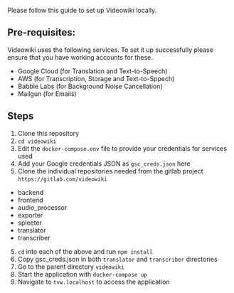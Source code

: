 Please follow this guide to set up Videowiki locally.

## Pre-requisites:
Videowiki uses the following services. To set it up successfully please ensure
that you have working accounts for these.
- Google Cloud (for Translation and Text-to-Speech)
- AWS (for Transcription, Storage and Text-to-Sppech)
- Babble Labs (for Background Noise Cancellation)
- Mailgun (for Emails)

## Steps
1. Clone this repository
2. `cd videowiki`
2. Edit the `docker-compose.env` file to provide your credentials for services used
3. Add your Google credentials JSON as `gsc_creds.json` here
4. Clone the individual repositories needed from the gitlab project `https://gitlab.com/videowiki`
- backend
- frontend
- audio_processor
- exporter
- spleeter
- translator
- transcriber
5. `cd` into each of the above and run `npm install`
6. Copy gsc_creds.json in both `translator` and `transcriber` directories
7. Go to the parent directory `videowiki`
8. Start the application with `docker-compose up`
9. Navigate to `tvw.localhost` to access the application
